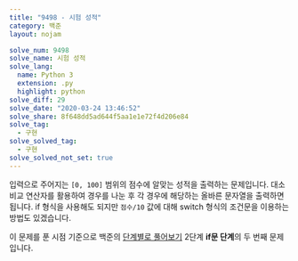 ```yaml
---
title: "9498 - 시험 성적"
category: 백준
layout: nojam

solve_num: 9498
solve_name: 시험 성적
solve_lang:
  name: Python 3
  extension: .py
  highlight: python
solve_diff: 29
solve_date: "2020-03-24 13:46:52"
solve_share: 8f648dd5ad644f5aa1e1e72f4d206e84
solve_tag:
  - 구현
solve_solved_tag:
  - 구현
solve_solved_not_set: true
---
```


입력으로 주어지는 `[0, 100]` 범위의 점수에 알맞는 성적을 출력하는 문제입니다. 대소 비교 연산자를 활용하여 경우를 나눈 후 각 경우에 해당하는 올바른 문자열을 출력하면 됩니다. if 형식을 사용해도 되지만 `점수/10` 값에 대해 switch 형식의 조건문을 이용하는 방법도 있겠습니다.

이 문제를 푼 시점 기준으로 백준의 [단계별로 풀어보기](http://noj.am/p/s) 2단계 **if문 단계**의 두 번째 문제입니다.
